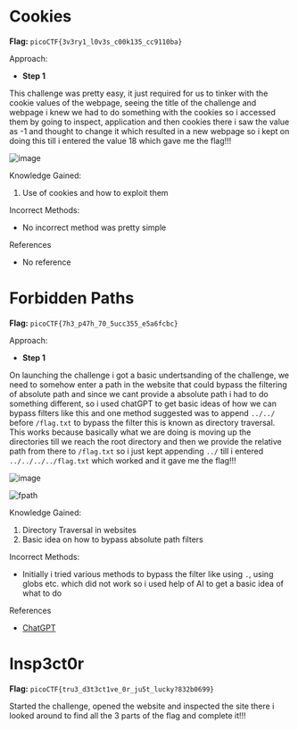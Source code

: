 # Cookies

**Flag:** `picoCTF{3v3ry1_l0v3s_c00k135_cc9110ba}`

Approach:

- **Step 1**

This challenge was pretty easy, it just required for us to tinker with the cookie values of the webpage, seeing the title of the challenge and webpage i knew we had to do something with the cookies so i accessed them by going to inspect, application and then cookies there i saw the value as -1 and thought to change it which resulted in a new webpage so i kept on doing this till i entered the value 18 which gave me the flag!!!

![image](https://github.com/user-attachments/assets/94433a92-0727-49c6-8e22-56bd4901e109)

Knowledge Gained:

1. Use of cookies and how to exploit them

Incorrect Methods:

- No incorrect method was pretty simple

References

- No reference

# Forbidden Paths

**Flag:** `picoCTF{7h3_p47h_70_5ucc355_e5a6fcbc}`

Approach:

- **Step 1**

On launching the challenge i got a basic undertsanding of the challenge, we need to somehow enter a path in the website that could bypass the filtering of absolute path and since we cant provide a absolute path i had to do something different, so i used chatGPT to get basic ideas of how we can bypass filters like this and one method suggested was to append `../../` before `/flag.txt` to bypass the filter this is known as directory traversal. This works because basically what we are doing is moving up the directories till we reach the root directory and then we provide the relative path from there to `/flag.txt` so i just kept appending `../` till i entered `../../../../flag.txt` which worked and it gave me the flag!!! 

![image](https://github.com/user-attachments/assets/32799e58-4e11-46bf-85de-bf30d9f345a4)

![fpath](https://github.com/user-attachments/assets/212570c5-a6b0-48d1-9d5c-14cca1353748)

Knowledge Gained:

1. Directory Traversal in websites
2. Basic idea on how to bypass absolute path filters

Incorrect Methods:

- Initially i tried various methods to bypass the filter like using `.`, using globs etc. which did not work so i used help of AI to get a basic idea of what to do

References

- [ChatGPT](www.chatgpt.com)

# Insp3ct0r

**Flag:** `picoCTF{tru3_d3t3ct1ve_0r_ju5t_lucky?832b0699}`

Started the challenge, opened the website and inspected the site there i looked around to find all the 3 parts of the flag and complete it!!!

